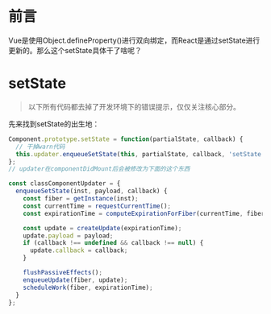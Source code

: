# 前言
Vue是使用Object.defineProperty()进行双向绑定，而React是通过setState进行更新的。那么这个setState具体干了啥呢？

# setState
> 以下所有代码都去掉了开发环境下的错误提示，仅仅关注核心部分。

先来找到setState的出生地：
```js
Component.prototype.setState = function(partialState, callback) {
  // 干掉warn代码
  this.updater.enqueueSetState(this, partialState, callback, 'setState');
};
// updater在componentDidMount后会被修改为下面的这个东西

const classComponentUpdater = {
  enqueueSetState(inst, payload, callback) {
    const fiber = getInstance(inst);
    const currentTime = requestCurrentTime();
    const expirationTime = computeExpirationForFiber(currentTime, fiber);

    const update = createUpdate(expirationTime);
    update.payload = payload;
    if (callback !== undefined && callback !== null) {
      update.callback = callback;
    }

    flushPassiveEffects();
    enqueueUpdate(fiber, update);
    scheduleWork(fiber, expirationTime);
  }
};


```